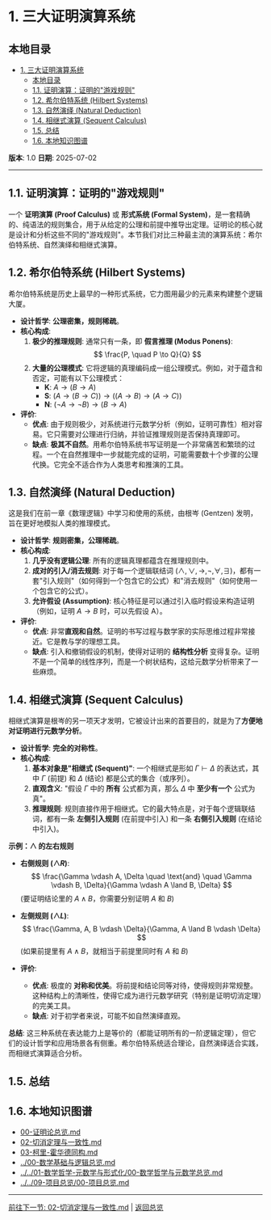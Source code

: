 # 1. 三大证明演算系统

## 本地目录

- [1. 三大证明演算系统](#1-三大证明演算系统)
  - [本地目录](#本地目录)
  - [1.1. 证明演算：证明的"游戏规则"](#11-证明演算证明的游戏规则)
  - [1.2. 希尔伯特系统 (Hilbert Systems)](#12-希尔伯特系统-hilbert-systems)
  - [1.3. 自然演绎 (Natural Deduction)](#13-自然演绎-natural-deduction)
  - [1.4. 相继式演算 (Sequent Calculus)](#14-相继式演算-sequent-calculus)
  - [1.5. 总结](#15-总结)
  - [1.6. 本地知识图谱](#16-本地知识图谱)

**版本**: 1.0
**日期**: 2025-07-02

---

## 1.1. 证明演算：证明的"游戏规则"

一个 **证明演算 (Proof Calculus)** 或 **形式系统 (Formal System)**，是一套精确的、纯语法的规则集合，用于从给定的公理和前提中推导出定理。证明论的核心就是设计和分析这些不同的"游戏规则"。本节我们对比三种最主流的演算系统：希尔伯特系统、自然演绎和相继式演算。

## 1.2. 希尔伯特系统 (Hilbert Systems)

希尔伯特系统是历史上最早的一种形式系统，它力图用最少的元素来构建整个逻辑大厦。

- **设计哲学**: **公理密集，规则稀疏**。
- **核心构成**:
    1. **极少的推理规则**: 通常只有一条，即 **假言推理 (Modus Ponens)**:
        $$ \frac{P, \quad P \to Q}{Q} $$
    2. **大量的公理模式**: 它将逻辑的真理编码成一组公理模式。例如，对于蕴含和否定，可能有以下公理模式：
        - **K**: $A \to (B \to A)$
        - **S**: $(A \to (B \to C)) \to ((A \to B) \to (A \to C))$
        - **N**: $(\neg A \to \neg B) \to (B \to A)$
- **评价**:
  - **优点**: 由于规则极少，对系统进行元数学分析（例如，证明可靠性）相对容易。它只需要对公理进行归纳，并验证推理规则是否保持真理即可。
  - **缺点**: **极其不自然**。用希尔伯特系统书写证明是一个非常痛苦和繁琐的过程。一个在自然推理中一步就能完成的证明，可能需要数十个步骤的公理代换。它完全不适合作为人类思考和推演的工具。

## 1.3. 自然演绎 (Natural Deduction)

这是我们在前一章《数理逻辑》中学习和使用的系统，由根岑 (Gentzen) 发明，旨在更好地模拟人类的推理模式。

- **设计哲学**: **规则密集，公理稀疏**。
- **核心构成**:
    1. **几乎没有逻辑公理**: 所有的逻辑真理都蕴含在推理规则中。
    2. **成对的引入/消去规则**: 对于每一个逻辑联结词 ($\land, \lor, \to, \neg, \forall, \exists$)，都有一套"引入规则"（如何得到一个包含它的公式）和"消去规则"（如何使用一个包含它的公式）。
    3. **允许假设 (Assumption)**: 核心特征是可以通过引入临时假设来构造证明（例如，证明 $A \to B$ 时，可以先假设 A）。
- **评价**:
  - **优点**: 非常**直观和自然**。证明的书写过程与数学家的实际思维过程非常接近。它是教与学的理想工具。
  - **缺点**: 引入和撤销假设的机制，使得对证明的 **结构性分析** 变得复杂。证明不是一个简单的线性序列，而是一个树状结构，这给元数学分析带来了一些麻烦。

## 1.4. 相继式演算 (Sequent Calculus)

相继式演算是根岑的另一项天才发明，它被设计出来的首要目的，就是为了**方便地对证明进行元数学分析**。

- **设计哲学**: **完全的对称性**。
- **核心构成**:
    1. **基本对象是"相继式 (Sequent)"**: 一个相继式是形如 $\Gamma \vdash \Delta$ 的表达式，其中 $\Gamma$ (前提) 和 $\Delta$ (结论) 都是公式的集合（或序列）。
    2. **直观含义**: "假设 $\Gamma$ 中的 **所有** 公式都为真，那么 $\Delta$ 中 **至少有一个** 公式为真"。
    3. **推理规则**: 规则直接作用于相继式。它的最大特点是，对于每个逻辑联结词，都有一条 **左侧引入规则** (在前提中引入) 和一条 **右侧引入规则** (在结论中引入)。

**示例：$\land$ 的左右规则**

- **右侧规则 ($\land R$)**:
    $$ \frac{\Gamma \vdash A, \Delta \quad \text{and} \quad \Gamma \vdash B, \Delta}{\Gamma \vdash A \land B, \Delta} $$
    (要证明结论里的 $A \land B$，你需要分别证明 $A$ 和 $B$)
- **左侧规则 ($\land L$)**:
    $$ \frac{\Gamma, A, B \vdash \Delta}{\Gamma, A \land B \vdash \Delta} $$
    (如果前提里有 $A \land B$，就相当于前提里同时有 $A$ 和 $B$)

- **评价**:
  - **优点**: 极度的 **对称和优美**。将前提和结论同等对待，使得规则非常规整。这种结构上的清晰性，使得它成为进行元数学研究（特别是证明切消定理）的完美工具。
  - **缺点**: 对于初学者来说，可能不如自然演绎直观。

**总结**: 这三种系统在表达能力上是等价的（都能证明所有的一阶逻辑定理），但它们的设计哲学和应用场景各有侧重。希尔伯特系统适合理论，自然演绎适合实践，而相继式演算适合分析。

## 1.5. 总结

## 1.6. 本地知识图谱

- [00-证明论总览.md](./00-证明论总览.md)
- [02-切消定理与一致性.md](./02-切消定理与一致性.md)
- [03-柯里-霍华德同构.md](./03-柯里-霍华德同构.md)
- [../00-数学基础与逻辑总览.md](../00-数学基础与逻辑总览.md)
- [../../01-数学哲学-元数学与形式化/00-数学哲学与元数学总览.md](../../01-数学哲学-元数学与形式化/00-数学哲学与元数学总览.md)
- [../../09-项目总览/00-项目总览.md](../../09-项目总览/00-项目总览.md)

---

[前往下一节: 02-切消定理与一致性.md](./02-切消定理与一致性.md) | [返回总览](./00-证明论总览.md)
